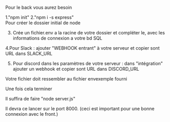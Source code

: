 Pour le back vous aurez besoin 

1."npm init"
2."npm i -s express"  
 Pour créer le dossier initial de node 
 
3. Crée un fichier.env a la racine de votre dossier et compléter le, avec les informations de connexion a votre bd SQL

4.Pour Slack : ajouter "WEBHOOK entrant" à votre serveur et copier sont URL dans SLACK_URL 

5. Pour discord dans les paramètres de votre serveur : dans "intégration" ajouter un webhook et copier sont URL dans DISCORD_URL

Votre fichier doit ressembler au fichier envexemple fourni

Une fois cela terminer

Il suffira de faire "node server.js"

Il devra ce lancer sur le port 8000. (ceci est important pour une bonne connexion avec le front.)
